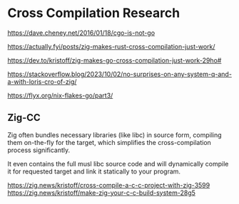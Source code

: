 
# Cross Compilation Research


https://dave.cheney.net/2016/01/18/cgo-is-not-go

https://actually.fyi/posts/zig-makes-rust-cross-compilation-just-work/

https://dev.to/kristoff/zig-makes-go-cross-compilation-just-work-29ho#

https://stackoverflow.blog/2023/10/02/no-surprises-on-any-system-q-and-a-with-loris-cro-of-zig/

https://flyx.org/nix-flakes-go/part3/

## Zig-CC

Zig often bundles necessary libraries (like libc) in source form, compiling them on-the-fly for the target, which simplifies the cross-compilation process significantly.

 It even contains the full musl libc source code and will dynamically compile it for requested target and link it statically to your program.


https://zig.news/kristoff/cross-compile-a-c-c-project-with-zig-3599
https://zig.news/kristoff/make-zig-your-c-c-build-system-28g5